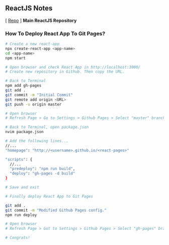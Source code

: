 ## ReactJS Notes

[ [Repo](https://github.com/s20016/ReactJS) ] **Main ReactJS Repository**  

### How To Deploy React App To Git Pages?

```bash
# Create a new react-app
npx create-react-app <app-name>
cd <app-name>
npm start

# Open browser and check React App in http://localhost:3000/
# Create new repository in Github. Then copy the URL.

# Back to Terminal
npm add gh-pages
git add .
git commit -m "Initial Commit"
git remote add origin <URL>
git push -u origin master

# Open browser
# Refresh Page > Go to Settings > Github Pages > Select "master" branch > save

```
```bash
# Back to Terminal, open package.json
nvim package.json

# Add the following lines...
//... 
"homepage": "http://<username>.github.io/<react-pages>"

"scripts": {
  //...
  "predeploy": "npm run build",
  "deploy": "gh-pages -d build"
}

# Save and exit
```

```bash
# Finally deploy React App to Git Pages

git add .
git commit -m "Modified Github Pages config."
npm run deploy

# Open browser
# Refresh Page > Got to Settings > Github Pages > Select "gh-pages" branch > save

# Congrats!
```
